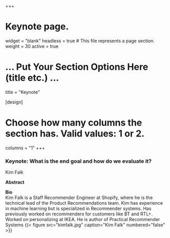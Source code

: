 +++
# Keynote page.
widget = "blank"
headless = true  # This file represents a page section.
weight = 30
active = true

# ... Put Your Section Options Here (title etc.) ...
title = "Keynote"

[design]
  # Choose how many columns the section has. Valid values: 1 or 2.
  columns = "1"
+++

### Keynote: What is the end goal and how do we evaluate it? 
Kim Falk





**Abstract**     


**Bio**  
Kim Falk is a Staff Recommender Engineer at Shopify, where he is the technical lead of the Product Recommendations team. Kim has experience in machine learning but is specialized in Recommender systems. Has previously worked on recommenders for customers like BT and RTL+. Worked on personalizing at IKEA. He is author of Practical Recommender Systems {{< figure src="kimfalk.jpg" caption="Kim Falk" numbered="false" >}}
